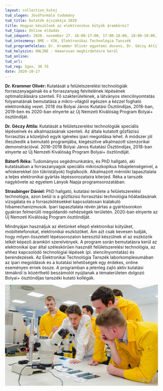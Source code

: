 ```yaml
---
layout: collection_kutej
tud_slogen: Jövőformáló tudomány
tud_title: Kutatók éjszakája 2020
title: Hogyan készülnek az elektronikus kütyük áramkörei?
tud_tipus: Online előadás
tud_idopont: 2020. november 27. 16:00-17:00, 17:00-18:00, 18:00-19:00, 19:00-20:00, 20:00-21:00
tud_intezmeny: BME – VIK, Elektronikai Technológia Tanszék
tud_programfelelos: Dr. Krammer Olivér egyetemi docens, Dr. Géczy Attila egyetemi docens, Bátorfi Réka tudományos segédmunkatárs, Straubinger Dániel doktorandusz
tud_helyszin: ONLINE - Hamarosan meghirdetésre kerül
tud_online:
tud_url:
tud_reg: Igen, 30 fő 
date: 2020-10-27
---
```

<b>Dr. Krammer Olivér: </b> Kutatását a felületszerelési technológiák forraszanyagainak és a forraszanyag felvitelének lépésének optimalizálására szenteli. Fő szakterületének, a látványos stencilnyomtatás folyamatának bemutatása a mikro-világtól egészen a kézzel fogható elektronikáig vezet. 2018 óta Bolyai János Kutatási Ösztöndíjas, 2018-ban, 2019-ben és 2020-ban elnyerte az Új Nemzeti Kiválóság Program Bolyai+ ösztöndíját.
 
<b>Dr. Géczy Attila: </b>Kutatását a felületszerelési technológiák speciális lépéseinek és alkalmazásának szenteli. Az általa kutatott gőzfázisú forrasztás a közeljövő egyik ígéretes ipari megoldása lehet. A módszer jól illeszkedik a bemutató programjába, kiegészítve alkalmazott szenzorikai demonstrációval. 2016–2018 Bolyai János Kutatási Ösztöndíjas, 2018-ban elnyerte az Új Nemzeti Kiválóság Program Bolyai+ ösztöndíját.
 
<b>Bátorfi Réka: </b>Tudományos segédmunkatárs, és PhD hallgató, aki kutatásában a forraszanyagok speciális mikroszkopikus hibajelenségeivel, a whiskerekkel (ón tűkristályok) foglalkozik. Alkalmazott mérnöki tapasztalata a teljes elektronikai gyártás lépéssorozataira kiterjed. Réka a tanszék nagykövete az egyetem Lányok Napja programsorozatában.
 
<b>Straubinger Dániel: </b>PhD hallgató, kutatási területe a felületszerelési technológia, azon belül is a gőzfázisú forrasztási technológia hőátadásának vizsgálata és a forraszkötésekkel kapcsolatosan kialakuló hibamechanizmusok. Ipari tapasztalata révén jártas a gyártósorokon gyakran felmerülő megoldandó nehézségek területén. 2020-ban elnyerte az Új Nemzeti Kiválóság Program ösztöndíját.



Mindnyájan használjuk az életünket ellepő elektronikai kütyüket, mobiltelefonokat, elektronikai eszközöket. Ám azt csak kevesen tudják, hogy milyen összetett lépéssorozaton keresztül készülnek el az eszközök lelkét képező áramköri szerelvények. A program során bemutatásra kerül az elektronikai ipar által széleskörűen használt felületszerelési technológia, az ehhez kapcsolódó technológiai lépések (pl. stencilnyomtatás) és berendezések. Az Elektronikai Technológia Tanszék laborkomplexumában az ipari megoldások és a kutatási lehetőségek egy érdekes, online eseményen érnek össze. A programban a jelenleg zajló aktív kutatási témákról is közérthető beszámolót nyújtanak a tématerületen dolgozó Bolyai+ ösztöndíjas tanszéki kutató kollégák.


<img src="images/kutatok_2_ETT.jpg" max-width="500" class="center"> 

